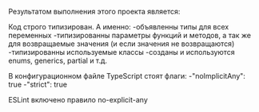 Результатом выполнения этого проекта является:

Код строго типизирован. А именно:
-объявленны типы для всех переменных
-типизированны параметры функций и методов, а так же для возвращаемые значения (и если значения не возвращаются)
-типизированны используемые классы
-созданы и используются enums, generics, partial и т.д.

В конфигурационном файле TypeScript стоят флаги:
-"noImplicitAny": true
-"strict": true

ESLint включено правило no-explicit-any
